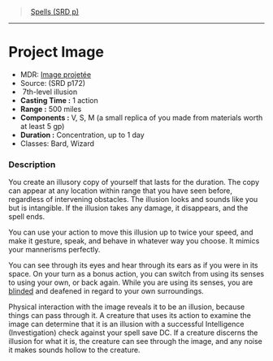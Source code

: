 ﻿---
!SpellVO
Level: 7
Type: illusion
CastingTime: 1 action
Range: 500 miles
Components: V, S, M (a small replica of you made from materials worth at least 5 gp)
Duration: Concentration, up to 1 day
Classes: Bard, Wizard
Id: spells_vo.md#project-image
ParentLink: spells_vo.md#spells-srd-p
Name: Project Image
ParentName: Spells (SRD p)
NameLevel: 1
AltName: '[Image projetée](hd_spells_image_projetee.md)'
Source: (SRD p172)
---
> [Spells (SRD p)](srd_spells.md)

---

# Project Image

- MDR: [Image projetée](hd_spells_image_projetee.md)
- Source: (SRD p172)
-  7th-level illusion
- **Casting Time :** 1 action
- **Range :** 500 miles
- **Components :** V, S, M (a small replica of you made from materials worth at least 5 gp)
- **Duration :** Concentration, up to 1 day
- Classes: Bard, Wizard

### Description

You create an illusory copy of yourself that lasts for the duration. The copy can appear at any location within range that you have seen before, regardless of intervening obstacles. The illusion looks and sounds like you but is intangible. If the illusion takes any damage, it disappears, and the spell ends.

You can use your action to move this illusion up to twice your speed, and make it gesture, speak, and behave in whatever way you choose. It mimics your mannerisms perfectly.

You can see through its eyes and hear through its ears as if you were in its space. On your turn as a bonus action, you can switch from using its senses to using your own, or back again. While you are using its senses, you are [blinded](srd_conditions_blinded.md) and deafened in regard to your own surroundings.

Physical interaction with the image reveals it to be an illusion, because things can pass through it. A creature that uses its action to examine the image can determine that it is an illusion with a successful Intelligence (Investigation) check against your spell save DC. If a creature discerns the illusion for what it is, the creature can see through the image, and any noise it makes sounds hollow to the creature.

